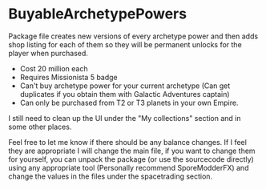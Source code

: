 # BuyableArchetypePowers

 Package file creates new versions of every archetype power and then adds shop listing for each of them so they will be permanent unlocks for the player when purchased.

- Cost 20 million each
- Requires Missionista 5 badge
- Can't buy archetype power for your current archetype (Can get duplicates if you obtain them with Galactic Adventures captain)
- Can only be purchased from T2 or T3 planets in your own Empire.

I still need to clean up the UI under the "My collections" section and in some other places.

Feel free to let me know if there should be any balance changes. If I feel they are appropriate I will change the main file, if you want to change them for yourself, you can unpack the package (or use the sourcecode directly) using any appropriate tool (Personally recommend SporeModderFX) and change the values in the files under the spacetrading section.
